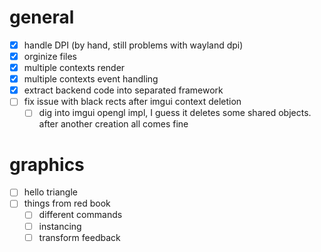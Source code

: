 # general
- [X] handle DPI (by hand, still problems with wayland dpi)
- [X] orginize files
- [X] multiple contexts render
- [X] multiple contexts event handling
- [X] extract backend code into separated framework
- [ ] fix issue with black rects after imgui context deletion
  - [ ] dig into imgui opengl impl, I guess it deletes some shared objects. after another creation all comes fine

# graphics
- [ ] hello triangle
- [ ] things from red book
  - [ ] different commands
  - [ ] instancing
  - [ ] transform feedback
